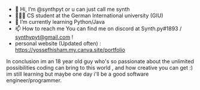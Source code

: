 - 👋 Hi, I’m @synthpyt or u can just call me synth
- 🧑🏻‍💻 CS student at the German International university (GIU)
- 🌱 I’m currently learning Python/Java
- 📫 How to reach me You can find me on discord at Synth.py#1893 / synthypyt@gmail.com !
- personal website (Updated often) : https://yossefhisham.my.canva.site/portfolio

In conclusion im an 18 year old guy who's so passionate about the unlimited possibilities coding can bring to this world , and how creative you can get :)
im still learning but maybe one day i'll be a good software engineer/programmer.
